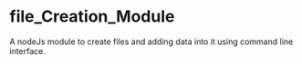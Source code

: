# file_Creation_Module
A nodeJs module to create files and adding data into it using command line interface. 
